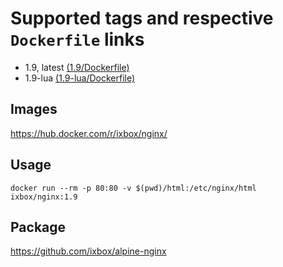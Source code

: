 # Supported tags and respective ```Dockerfile``` links

- 1.9, latest [(1.9/Dockerfile)](https://github.com/ixbox/docker-nginx/blob/master/1.9/Dockerfile)
- 1.9-lua [(1.9-lua/Dockerfile)](https://github.com/ixbox/docker-nginx/blob/master/1.9-lua/Dockerfile)

## **Images**
https://hub.docker.com/r/ixbox/nginx/

## **Usage**

```
docker run --rm -p 80:80 -v $(pwd)/html:/etc/nginx/html ixbox/nginx:1.9
```

## **Package**

https://github.com/ixbox/alpine-nginx

